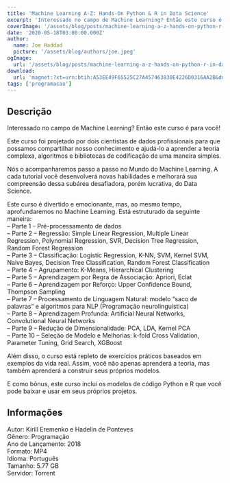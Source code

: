 ```yaml
---
title: 'Machine Learning A-Z: Hands-On Python & R in Data Science'
excerpt: 'Interessado no campo de Machine Learning? Então este curso é para você!  Este curso foi projetado por dois cientistas de dados profissionais para que possamos compartilhar nosso conhecimento e ajudá-lo a aprender a teoria complexa, algoritmos e bibliotecas de codificação de uma maneir'
coverImage: '/assets/blog/posts/machine-learning-a-z-hands-on-python-r-in-data-science.jpg'
date: '2020-05-18T03:00:00.000Z'
author:
  name: Joe Haddad
  picture: '/assets/blog/authors/joe.jpeg'
ogImage:
  url: '/assets/blog/posts/machine-learning-a-z-hands-on-python-r-in-data-science.jpg'
download:
  url: 'magnet:?xt=urn:btih:A53EE49F65525C27A457463830E4226D0316AA2B&dn=Machine%20Learning%20A-Z%20-%20Hands-On%20Python%20and%20R%20In%20Data%20Science&tr=udp%3a%2f%2ftracker.openbittorrent.com%3a1337%2fannounce&tr=udp%3a%2f%2ftracker.opentrackr.org%3a1337%2fannounce'
tags: ['programacao']
---
```

<h2>Descrição</h2>
<p></p><p>Interessado no campo de Machine Learning? Então este curso é para você!</p><p>Este curso foi projetado por dois cientistas de dados profissionais para que possamos compartilhar nosso conhecimento e ajudá-lo a aprender a teoria complexa, algoritmos e bibliotecas de codificação de uma maneira simples.</p><p>Nós o acompanharemos passo a passo no Mundo do Machine Learning. A cada tutorial você desenvolverá novas habilidades e melhorará sua compreensão dessa subárea desafiadora, porém lucrativa, do Data Science.</p><p>Este curso é divertido e emocionante, mas, ao mesmo tempo, aprofundaremos no Machine Learning. Está estruturado da seguinte maneira:<br/>– Parte 1 – Pré-processamento de dados<br/>– Parte 2 – Regressão: Simple Linear Regression, Multiple Linear Regression, Polynomial Regression, SVR, Decision Tree Regression, Random Forest Regression<br/>– Parte 3 – Classificação: Logistic Regression, K-NN, SVM, Kernel SVM, Naive Bayes, Decision Tree Classification, Random Forest Classification<br/>– Parte 4 – Agrupamento: K-Means, Hierarchical Clustering<br/>– Parte 5 – Aprendizagem por Regra de Associação: Apriori, Eclat<br/>– Parte 6 – Aprendizagem por Reforço: Upper Confidence Bound, Thompson Sampling<br/>– Parte 7 – Processamento de Linguagem Natural: modelo “saco de palavras” e algoritmos para NLP (Programação neurolinguí­stica)<br/>– Parte 8 – Aprendizagem Profunda: Artificial Neural Networks, Convolutional Neural Networks<br/>– Parte 9 – Redução de Dimensionalidade: PCA, LDA, Kernel PCA<br/>– Parte 10 – Seleção de Modelo e Melhorias: k-fold Cross Validation, Parameter Tuning, Grid Search, XGBoost</p><p>Além disso, o curso está repleto de exercí­cios práticos baseados em exemplos da vida real. Assim, você não apenas aprenderá a teoria, mas também aprenderá a construir seus próprios modelos.</p><p>E como bônus, este curso inclui os modelos de código Python e R que você pode baixar e usar em seus próprios projetos.</p><h2>Informações</h2><p>Autor: Kirill Eremenko e Hadelin de Ponteves<br/>Gênero: Programação<br/>Ano de Lançamento: 2018<br/>Formato: MP4<br/>Idioma: Português<br/>Tamanho: 5.77 GB<br/>Servidor: Torrent</p>
